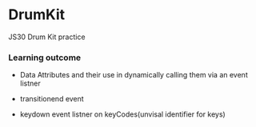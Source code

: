 # DrumKit
JS30 Drum Kit practice

### Learning outcome
- Data Attributes and their use in dynamically calling them via an event listner

- transitionend event 

- keydown event listner on keyCodes(unvisal identifier for keys)